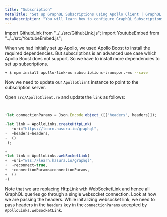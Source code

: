```yaml
---
title: "Subscription"
metaTitle: "Set up GraphQL Subscriptions using Apollo Client | GraphQL ReasonML React Apollo Tutorial"
metaDescription: "You will learn how to configure GraphQL Subscriptions using ReasonML Apollo Client by installing dependencies like apollo-link-ws, subscriptions-transport-ws. This will also have authorization token setup"
---
```


import GithubLink from "../../src/GithubLink.js";
import YoutubeEmbed from "../../src/YoutubeEmbed.js";


When we had initially set up Apollo, we used Apollo Boost to install the required dependencies. But subscriptions is an advanced use case which Apollo Boost does not support. So we have to install more dependencies to set up subscriptions.

```bash
+ $ npm install apollo-link-ws subscriptions-transport-ws --save
```

Now we need to update our `ApolloClient` instance to point to the subscription server.

Open `src/ApolloClient.re` and update the `link` as follows:

<GithubLink link="https://github.com/hasura/graphql-engine/blob/master/community/learn/graphql-tutorials/tutorials/reason-react-apollo/app-final/src/ApolloClient.re" text="src/ApolloClient.re" />

```javascript


+let connectionParams = Json.Encode.object_([("headers", headers)]);

-let link = ApolloLinks.createHttpLink(
-  ~uri="https://learn.hasura.io/graphql",
-  ~headers=headers,
-  ()
-);

+
+let link = ApolloLinks.webSocketLink(
+  ~uri="wss://learn.hasura.io/graphql",
+  ~reconnect=true,
+  ~connectionParams=connectionParams,
+  ()
+)
```

Note that we are replacing HttpLink with WebSocketLink and hence all GraphQL queries go through a single websocket connection. Look at how we are passing the headers. While initializing websocket link, we need to pass headers in the `headers` key in the `connectionParams` accepted by `ApolloLinks.webSocketLink`.

